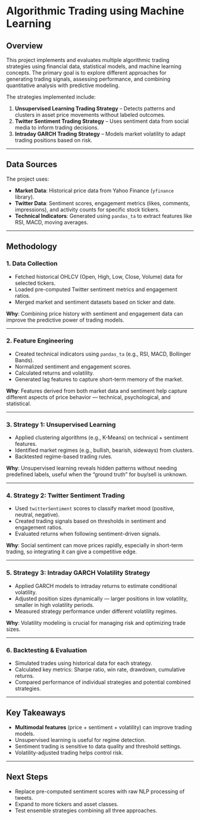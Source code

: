 # Algorithmic Trading using Machine Learning

## Overview
This project implements and evaluates multiple algorithmic trading strategies using financial data, statistical models, and machine learning concepts. The primary goal is to explore different approaches for generating trading signals, assessing performance, and combining quantitative analysis with predictive modeling.

The strategies implemented include:
1. **Unsupervised Learning Trading Strategy** – Detects patterns and clusters in asset price movements without labeled outcomes.
2. **Twitter Sentiment Trading Strategy** – Uses sentiment data from social media to inform trading decisions.
3. **Intraday GARCH Trading Strategy** – Models market volatility to adapt trading positions based on risk.

---

## Data Sources
The project uses:
- **Market Data**: Historical price data from Yahoo Finance (`yfinance` library).
- **Twitter Data**: Sentiment scores, engagement metrics (likes, comments, impressions), and activity counts for specific stock tickers.
- **Technical Indicators**: Generated using `pandas_ta` to extract features like RSI, MACD, moving averages.

---

## Methodology

### 1. Data Collection
- Fetched historical OHLCV (Open, High, Low, Close, Volume) data for selected tickers.
- Loaded pre-computed Twitter sentiment metrics and engagement ratios.
- Merged market and sentiment datasets based on ticker and date.

**Why**: Combining price history with sentiment and engagement data can improve the predictive power of trading models.

---

### 2. Feature Engineering
- Created technical indicators using `pandas_ta` (e.g., RSI, MACD, Bollinger Bands).
- Normalized sentiment and engagement scores.
- Calculated returns and volatility.
- Generated lag features to capture short-term memory of the market.

**Why**: Features derived from both market data and sentiment help capture different aspects of price behavior — technical, psychological, and statistical.

---

### 3. Strategy 1: Unsupervised Learning
- Applied clustering algorithms (e.g., K-Means) on technical + sentiment features.
- Identified market regimes (e.g., bullish, bearish, sideways) from clusters.
- Backtested regime-based trading rules.

**Why**: Unsupervised learning reveals hidden patterns without needing predefined labels, useful when the “ground truth” for buy/sell is unknown.

---

### 4. Strategy 2: Twitter Sentiment Trading
- Used `twitterSentiment` scores to classify market mood (positive, neutral, negative).
- Created trading signals based on thresholds in sentiment and engagement ratios.
- Evaluated returns when following sentiment-driven signals.

**Why**: Social sentiment can move prices rapidly, especially in short-term trading, so integrating it can give a competitive edge.

---

### 5. Strategy 3: Intraday GARCH Volatility Strategy
- Applied GARCH models to intraday returns to estimate conditional volatility.
- Adjusted position sizes dynamically — larger positions in low volatility, smaller in high volatility periods.
- Measured strategy performance under different volatility regimes.

**Why**: Volatility modeling is crucial for managing risk and optimizing trade sizes.

---

### 6. Backtesting & Evaluation
- Simulated trades using historical data for each strategy.
- Calculated key metrics: Sharpe ratio, win rate, drawdown, cumulative returns.
- Compared performance of individual strategies and potential combined strategies.

---

## Key Takeaways
- **Multimodal features** (price + sentiment + volatility) can improve trading models.
- Unsupervised learning is useful for regime detection.
- Sentiment trading is sensitive to data quality and threshold settings.
- Volatility-adjusted trading helps control risk.

---

## Next Steps
- Replace pre-computed sentiment scores with raw NLP processing of tweets.
- Expand to more tickers and asset classes.
- Test ensemble strategies combining all three approaches.

